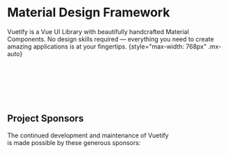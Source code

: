 <home-vuetify-logo />

<br>

# Material Design Framework

Vuetify is a Vue UI Library with beautifully handcrafted Material Components. No design skills required — everything you need to create amazing applications is at your fingertips. {style="max-width: 768px" .mx-auto}

<br>

<home-action-btns />

<br>
<br>
<br>
<br>

## Project Sponsors

The continued development and maintenance of Vuetify
<br>
is made possible by these generous sponsors:

<br>

<home-sponsors />
